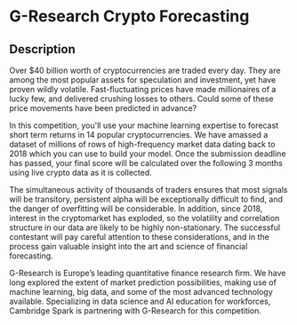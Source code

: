 # G-Research Crypto Forecasting

## Description

Over $40 billion worth of cryptocurrencies are traded every day. They are among the most popular assets for speculation and investment, yet have proven wildly volatile. Fast-fluctuating prices have made millionaires of a lucky few, and delivered crushing losses to others. Could some of these price movements have been predicted in advance?

In this competition, you'll use your machine learning expertise to forecast short term returns in 14 popular cryptocurrencies. We have amassed a dataset of millions of rows of high-frequency market data dating back to 2018 which you can use to build your model. Once the submission deadline has passed, your final score will be calculated over the following 3 months using live crypto data as it is collected.

The simultaneous activity of thousands of traders ensures that most signals will be transitory, persistent alpha will be exceptionally difficult to find, and the danger of overfitting will be considerable. In addition, since 2018, interest in the cryptomarket has exploded, so the volatility and correlation structure in our data are likely to be highly non-stationary. The successful contestant will pay careful attention to these considerations, and in the process gain valuable insight into the art and science of financial forecasting.

G-Research is Europe’s leading quantitative finance research firm. We have long explored the extent of market prediction possibilities, making use of machine learning, big data, and some of the most advanced technology available. Specializing in data science and AI education for workforces, Cambridge Spark is partnering with G-Research for this competition. 
